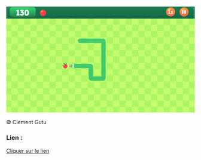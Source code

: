 ![Animation](./asset/serpent.jpg)
 
 &copy; Clement Gutu

 ### Lien :
[Cliquer sur le lien](https://github.com/clementgutu/Jeux-de-Snake/blob/master/snake/snake.py)
